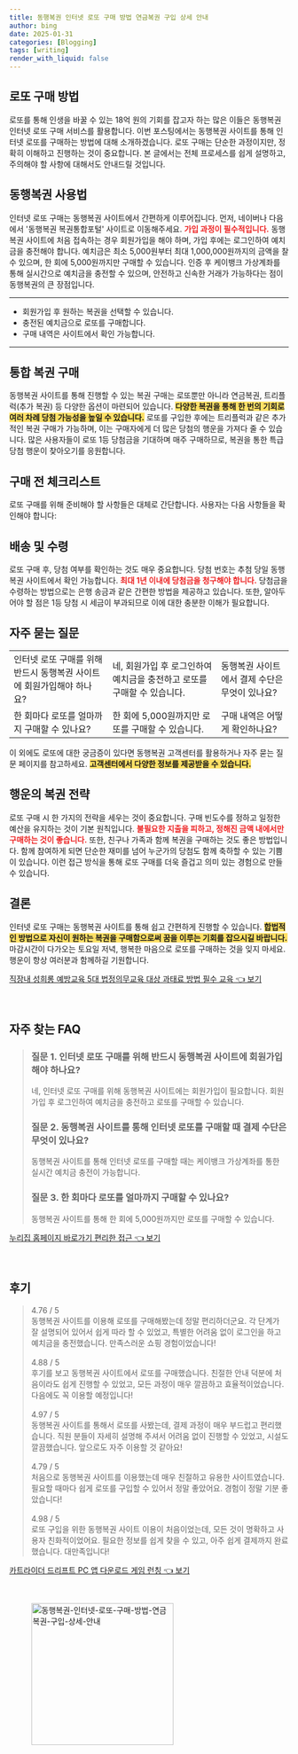 ```yaml
---
title: 동행복권 인터넷 로또 구매 방법 연금복권 구입 상세 안내
author: bing
date: 2025-01-31
categories: [Blogging]
tags: [writing]
render_with_liquid: false
---
```



<h2 id='로또 구매 방법'>로또 구매 방법</h2>

<p>로또를 통해 인생을 바꿀 수 있는 18억 원의 기회를 잡고자 하는 많은 이들은 동행복권 인터넷 로또 구매 서비스를 활용합니다. 이번 포스팅에서는 동행복권 사이트를 통해 인터넷 로또를 구매하는 방법에 대해 소개하겠습니다. 로또 구매는 단순한 과정이지만, 정확히 이해하고 진행하는 것이 중요합니다. 본 글에서는 전체 프로세스를 쉽게 설명하고, 주의해야 할 사항에 대해서도 안내드릴 것입니다.</p>

<h2 id='동행복권 사용법'>동행복권 사용법</h2>

<p>인터넷 로또 구매는 동행복권 사이트에서 간편하게 이루어집니다. 먼저, 네이버나 다음에서 '동행복권 복권통합포털' 사이트로 이동해주세요. <b><span style="color: #ee2323;">가입 과정이 필수적입니다.</span></b> 동행복권 사이트에 처음 접속하는 경우 회원가입을 해야 하며, 가입 후에는 로그인하여 예치금을 충전해야 합니다. 예치금은 최소 5,000원부터 최대 1,000,000원까지의 금액을 찰 수 있으며, 한 회에 5,000원까지만 구매할 수 있습니다. 인증 후 케이뱅크 가상계좌를 통해 실시간으로 예치금을 충전할 수 있으며, 안전하고 신속한 거래가 가능하다는 점이 동행복권의 큰 장점입니다.</p>

<hr />

<ul>
    <li>회원가입 후 원하는 복권을 선택할 수 있습니다.</li>
    <li>충전된 예치금으로 로또를 구매합니다.</li>
    <li>구매 내역은 사이트에서 확인 가능합니다.</li>
</ul>

<hr />

<h2 id='통합 복권 구매'>통합 복권 구매</h2>

<p>동행복권 사이트를 통해 진행할 수 있는 복권 구매는 로또뿐만 아니라 연금복권, 트리플럭(추가 복권) 등 다양한 옵션이 마련되어 있습니다. <b><span style="background-color: #ffe066;">다양한 복권을 통해 한 번의 기회로 여러 차례 당첨 가능성을 높일 수 있습니다.</span></b> 로또를 구입한 후에는 트리플럭과 같은 추가적인 복권 구매가 가능하며, 이는 구매자에게 더 많은 당첨의 행운을 가져다 줄 수 있습니다. 많은 사용자들이 로또 1등 당첨금을 기대하며 매주 구매하므로, 복권을 통한 특급 당첨 행운이 찾아오기를 응원합니다.</p>

<h2 id='구매 전 체크리스트'>구매 전 체크리스트</h2>

<p>로또 구매를 위해 준비해야 할 사항들은 대체로 간단합니다. 사용자는 다음 사항들을 확인해야 합니다:</p>

<h2 id='배송 및 수령'>배송 및 수령</h2>

<p>로또 구매 후, 당첨 여부를 확인하는 것도 매우 중요합니다. 당첨 번호는 추첨 당일 동행복권 사이트에서 확인 가능합니다. <b><span style="color: #ee2323;">최대 1년 이내에 당첨금을 청구해야 합니다.</span></b> 당첨금을 수령하는 방법으로는 은행 송금과 같은 간편한 방법을 제공하고 있습니다. 또한, 알아두어야 할 점은 1등 당첨 시 세금이 부과되므로 이에 대한 충분한 이해가 필요합니다.</p>

<h2 id='자주 묻는 질문'>자주 묻는 질문</h2>

<table>
    <tr>
        <td>인터넷 로또 구매를 위해 반드시 동행복권 사이트에 회원가입해야 하나요?</td>
        <td>네, 회원가입 후 로그인하여 예치금을 충전하고 로또를 구매할 수 있습니다.</td>
        <td>동행복권 사이트에서 결제 수단은 무엇이 있나요?</td>
    </tr>
    <tr>
        <td>한 회마다 로또를 얼마까지 구매할 수 있나요?</td>
        <td>한 회에 5,000원까지만 로또를 구매할 수 있습니다.</td>
        <td>구매 내역은 어떻게 확인하나요?</td>
    </tr>
</table>

<p>이 외에도 로또에 대한 궁금증이 있다면 동행복권 고객센터를 활용하거나 자주 묻는 질문 페이지를 참고하세요. <b><span style="background-color: #ffe066;">고객센터에서 다양한 정보를 제공받을 수 있습니다.</span></b></p>

<h2 id='행운의 복권 전략'>행운의 복권 전략</h2>

<p>로또 구매 시 한 가지의 전략을 세우는 것이 중요합니다. 구매 빈도수를 정하고 일정한 예산을 유지하는 것이 기본 원칙입니다. <b><span style="color: #ee2323;">불필요한 지출을 피하고, 정해진 금액 내에서만 구매하는 것이 좋습니다.</span></b> 또한, 친구나 가족과 함께 복권을 구매하는 것도 좋은 방법입니다. 함께 참여하게 되면 단순한 재미를 넘어 누군가의 당첨도 함께 축하할 수 있는 기쁨이 있습니다. 이런 접근 방식을 통해 로또 구매를 더욱 즐겁고 의미 있는 경험으로 만들 수 있습니다.</p>

<h2 id='결론'>결론</h2>

<p>인터넷 로또 구매는 동행복권 사이트를 통해 쉽고 간편하게 진행할 수 있습니다. <b><span style="background-color: #ffe066;">합법적인 방법으로 자신이 원하는 복권을 구매함으로써 꿈을 이루는 기회를 잡으시길 바랍니다.</span></b> 마감시간이 다가오는 토요일 저녁, 행복한 마음으로 로또를 구매하는 것을 잊지 마세요. 행운이 항상 여러분과 함께하길 기원합니다.</p>


<p><a class="click-button" title="직장내 성희롱 예방교육 5대 법정의무교육 대상 과태료 방법 필수 교육" href="https://yellowplanner.github.io/posts/%EC%A7%81%EC%9E%A5%EB%82%B4-%EC%84%B1%ED%9D%AC%EB%A1%B1-%EC%98%88%EB%B0%A9%EA%B5%90%EC%9C%A1-5%EB%8C%80-%EB%B2%95%EC%A0%95%EC%9D%98%EB%AC%B4%EA%B5%90%EC%9C%A1-%EB%8C%80%EC%83%81-%EA%B3%BC%ED%83%9C%EB%A3%8C-%EB%B0%A9%EB%B2%95-%ED%95%84%EC%88%98-%EA%B5%90%EC%9C%A1/" rel="dofollow">직장내 성희롱 예방교육 5대 법정의무교육 대상 과태료 방법 필수 교육 👈 보기</a></p><br>
<h2 id='자주_찾는_FAQ'>자주 찾는 FAQ</h2>
<div itemscope="" itemtype="https://schema.org/FAQPage"> 
<blockquote> 
<div itemscope="" itemprop="mainEntity" itemtype="https://schema.org/Question"> 
<h3 itemprop="name">질문 1. 인터넷 로또 구매를 위해 반드시 동행복권 사이트에 회원가입해야 하나요?</h3> 
<div itemscope="" itemprop="acceptedAnswer" itemtype="https://schema.org/Answer"> 
<span itemprop="text"> 
<p>네, 인터넷 로또 구매를 위해 동행복권 사이트에는 회원가입이 필요합니다. 회원가입 후 로그인하여 예치금을 충전하고 로또를 구매할 수 있습니다.</p> 
</span> 
</div> 
</div> 

<div itemscope="" itemprop="mainEntity" itemtype="https://schema.org/Question"> 
<h3 itemprop="name">질문 2. 동행복권 사이트를 통해 인터넷 로또를 구매할 때 결제 수단은 무엇이 있나요?</h3> 
<div itemscope="" itemprop="acceptedAnswer" itemtype="https://schema.org/Answer"> 
<span itemprop="text"> 
<p>동행복권 사이트를 통해 인터넷 로또를 구매할 때는 케이뱅크 가상계좌를 통한 실시간 예치금 충전이 가능합니다.</p> 
</span> 
</div> 
</div> 

<div itemscope="" itemprop="mainEntity" itemtype="https://schema.org/Question"> 
<h3 itemprop="name">질문 3. 한 회마다 로또를 얼마까지 구매할 수 있나요?</h3> 
<div itemscope="" itemprop="acceptedAnswer" itemtype="https://schema.org/Answer"> 
<span itemprop="text"> 
<p>동행복권 사이트를 통해 한 회에 5,000원까지만 로또를 구매할 수 있습니다.</p> 
</span> 
</div> 
</div> 
</blockquote> 
</div>
<p><a class="click-button" title="누리집 홈페이지 바로가기 편리한 접근" href="https://yellowplanner.github.io/posts/%EB%88%84%EB%A6%AC%EC%A7%91-%ED%99%88%ED%8E%98%EC%9D%B4%EC%A7%80-%EB%B0%94%EB%A1%9C%EA%B0%80%EA%B8%B0-%ED%8E%B8%EB%A6%AC%ED%95%9C-%EC%A0%91%EA%B7%BC/" rel="dofollow">누리집 홈페이지 바로가기 편리한 접근 👈 보기</a></p><br>
<h2 id='후기'>후기</h2>
<div itemscope itemtype="https://schema.org/Product">
  <blockquote>
  <div itemprop="review" itemscope itemtype="https://schema.org/Review">
      <div itemprop="reviewRating" itemscope itemtype="https://schema.org/Rating"> <span itemprop="ratingValue">4.76</span> / <span itemprop="bestRating">5</span> </div>
      <span itemprop="reviewBody">동행복권 사이트를 이용해 로또를 구매해봤는데 정말 편리하더군요. 각 단계가 잘 설명되어 있어서 쉽게 따라 할 수 있었고, 특별한 어려움 없이 로그인을 하고 예치금을 충전했습니다. 만족스러운 쇼핑 경험이었습니다!</span>
  </div>
  <br>
  <div itemprop="review" itemscope itemtype="https://schema.org/Review">
      <div itemprop="reviewRating" itemscope itemtype="https://schema.org/Rating"> <span itemprop="ratingValue">4.88</span> / <span itemprop="bestRating">5</span> </div>
      <span itemprop="reviewBody">후기를 보고 동행복권 사이트에서 로또를 구매했습니다. 친절한 안내 덕분에 처음이라도 쉽게 진행할 수 있었고, 모든 과정이 매우 깔끔하고 효율적이었습니다. 다음에도 꼭 이용할 예정입니다!</span>
  </div>
  <br>
  <div itemprop="review" itemscope itemtype="https://schema.org/Review">
      <div itemprop="reviewRating" itemscope itemtype="https://schema.org/Rating"> <span itemprop="ratingValue">4.97</span> / <span itemprop="bestRating">5</span> </div>
      <span itemprop="reviewBody">동행복권 사이트를 통해서 로또를 사봤는데, 결제 과정이 매우 부드럽고 편리했습니다. 직원 분들이 자세히 설명해 주셔서 어려움 없이 진행할 수 있었고, 시설도 깔끔했습니다. 앞으로도 자주 이용할 것 같아요!</span>
  </div>
  <br>
  <div itemprop="review" itemscope itemtype="https://schema.org/Review">
      <div itemprop="reviewRating" itemscope itemtype="https://schema.org/Rating"> <span itemprop="ratingValue">4.79</span> / <span itemprop="bestRating">5</span> </div>
      <span itemprop="reviewBody">처음으로 동행복권 사이트를 이용했는데 매우 친절하고 유용한 사이트였습니다. 필요할 때마다 쉽게 로또를 구입할 수 있어서 정말 좋았어요. 경험이 정말 기분 좋았습니다!</span>
  </div>
  <br>
  <div itemprop="review" itemscope itemtype="https://schema.org/Review">
      <div itemprop="reviewRating" itemscope itemtype="https://schema.org/Rating"> <span itemprop="ratingValue">4.98</span> / <span itemprop="bestRating">5</span> </div>
      <span itemprop="reviewBody">로또 구입을 위한 동행복권 사이트 이용이 처음이었는데, 모든 것이 명확하고 사용자 친화적이었어요. 필요한 정보를 쉽게 찾을 수 있고, 아주 쉽게 결제까지 완료했습니다. 대만족입니다!</span>
  </div>
  </blockquote>
</div>
<p><a class="click-button" title="카트라이더 드리프트 PC 앱 다운로드 게임 런칭" href="https://yellowplanner.github.io/posts/%EC%B9%B4%ED%8A%B8%EB%9D%BC%EC%9D%B4%EB%8D%94-%EB%93%9C%EB%A6%AC%ED%94%84%ED%8A%B8-PC-%EC%95%B1-%EB%8B%A4%EC%9A%B4%EB%A1%9C%EB%93%9C-%EA%B2%8C%EC%9E%84-%EB%9F%B0%EC%B9%AD/" rel="dofollow">카트라이더 드리프트 PC 앱 다운로드 게임 런칭 👈 보기</a></p><br>
<figure class="image"><img src="https://yellowplanner.github.io/assets/img/thumbnail/동행복권-인터넷-로또-구매-방법-연금복권-구입-상세-안내.webp" alt="동행복권-인터넷-로또-구매-방법-연금복권-구입-상세-안내" width="256" height="256"></figure>
